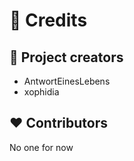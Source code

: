 <!--
SPDX-FileCopyrightText: 2024 The .github development team

SPDX-License-Identifier: GPL-3.0-or-later
-->

# :pray: Credits

## :clap: Project creators

- AntwortEinesLebens
- xophidia

## :heart: Contributors

No one for now
